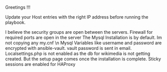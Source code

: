 Greetings !!!

Update your Host entries with the right IP address before running the playbook.

I believe the security groups are open between the servers. Firewall for required ports are open in the server
The Mysql Installation is by default. Im not copying any my.cnf \n
Mysql Variables like username and password are encrypted with ansible-vault. vault password is sent in email.
Localsettings.php is not enabled as the db for wikimedia is not getting created. But the setup page comes once the installation is complete.
Sticky sessions are enabled for HAProxy
